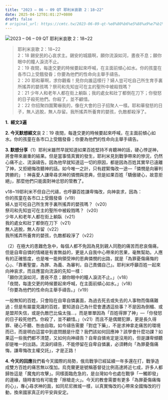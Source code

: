 ```yaml
---
title: "2023 – 06 – 09 QT 耶利米哀歌 2：18~22"
date: 2025-04-12T01:01:27+0800
draft: false
# original_url: https://cmtc.tw/2023-06-09-qt-%e8%80%b6%e5%88%a9%e7%b1%b3%e5%93%80%e6%ad%8c-2%ef%bc%9a1822
---
```


![2023 – 06 – 09 QT  耶利米哀歌 2：18\~22](/images/qt.jpg  "2023 – 06 – 09 QT  耶利米哀歌 2：18\~22")

> 耶利米哀歌 2：18\~22  
> 2：18 錫安民的心哀求主。錫安的城牆啊，願你流淚如河，晝夜不息；願你眼中的瞳人淚流不止。  
> 2：19 夜間，每逢交更的時候要起來呼喊，在主面前傾心如水。你的孩童在各市口上受餓發昏；你要為他們的性命向主舉手禱告。  
> 2：20 耶和華啊，求你觀看！見你向誰這樣行？婦人豈可吃自己所生育手裏所搖弄的嬰孩嗎？祭司和先知豈可在主的聖所中被殺戮嗎？  
> 2：21 少年人和老年人都在街上躺臥；我的處女和壯丁都倒在刀下；你發怒的日子殺死他們。你殺了，並不顧惜。  
> 2：22 你招聚四圍驚嚇我的，像在大會的日子招聚人一樣。耶和華發怒的日子，無人逃脫，無人存留。我所搖弄所養育的嬰孩，仇敵都殺淨了。

**1.  經文3遍**

**2. 今天默想經文**哀 2：19 夜間，每逢交更的時候要起來呼喊，在主面前傾心如水。你的孩童在各市口上受餓發昏；你要為他們的性命向主舉手禱告。

**3. 默想分享**（1）耶利米雖然早就知道如果百姓堅持不肯聽神的話，硬心悖逆神，將會帶來嚴重的結果。但是當事情真實的發生，耶利米見到戰爭帶來的慘況，仍然心痛不止、流淚禱告。因為他早就知道這一切的原因，都是因為百姓其實早已遠離了神，又拒絕悔改聽神的話。如今唯一之計，只有趕緊悔改一途—「憐憫是向審判誇勝的」！神喜愛人謙卑尋求神的憐憫與恩典，但是如果百姓「驕傲硬心，故意拒絕」，那麼他們只能面對神忿怒的管教了。

v18\~19耶利米不但自己代禱，也呼籲百姓謙卑悔改，向神哀求，因為：  
你的孩童在各市口上受餓發昏（v19）  
婦人豈可吃自己所生育手裏所搖弄的嬰孩嗎？（v20）  
祭司和先知豈可在主的聖所中被殺戮嗎？（v20）  
少年人和老年人都在街上躺臥（v21）  
我的處女和壯丁都倒在刀下（v21）  
無人逃脫，無人存留（v22）  
我所搖弄所養育的嬰孩，仇敵都殺淨了（v22）

（2）在極大的患難危急中，每個人都不免因為見到親人同胞的痛苦而悲哀傷痛，但是自卑自憐的情緒是有害無益的，更是人自我中心帶來的苦果，毫無幫助。人應有的正確態度，也是唯一能夠領受神的恩典憐憫的出路，就是「為罪憂傷痛悔的心」、「靠著聖靈，為罪、為義、為審判，自己責備自己」。耶利米呼籲百姓一起來向神哀求，而且應當向流淚的先知一樣：  
「願你流淚如河，晝夜不息；願你眼中的瞳人淚流不止。」（v18）  
「夜間，每逢交更的時候要起來呼喊，在主面前傾心如水。」（v18）  
「你要為他們的性命向主舉手禱告。」（v19）

一般無知的百姓，只會陷在自卑自憐裏面，為過去死去或失去的人事物而傷痛難過；但是有屬靈見識的百姓，要知道自己為什麼會遭遇這些事？不是因為倒楣、或是盟邦失信，或是仇敵巴比倫太強…，而是單單因為「百姓得罪了神」—「你發怒的日子殺死他們。你殺了，並不顧惜。」（v21）而且不是偶爾犯罪，更是長久得罪、硬心不聽、咎由自取。如今禱告需要「對症下藥」，不是求神拿走痛苦的環境而已，而是明白這當中到底問題是什麼？我們該如何回應神？該學會什麼功課？如果這一些我們都不清楚，又如何向神禱告？自卑自憐肯定是沒用的，但是謙卑傾聽卻是唯一的出路。流淚的禱告，不能停留在自卑自憐裏，必須轉向「為罪憂傷痛悔，謙卑悔改主權交託」，才是正路！

**4. 今天的回應**我們看今天國際的局勢，俄烏戰爭已經延續一年多還在打，戰爭造成雙方百姓的痛苦無以復加。烏克蘭更是號稱基督徒比例高達將近七成，許多人都歸咎這是「魔鬼的攻擊」。同樣面臨危急的，是台灣如今也處在戰爭「一觸即發」的邊緣，隨時害怕有可能會「擦槍走火」。今天的教會需要有更多「為罪憂傷痛悔的心」，專心尋求神的面，如同尼尼微城一樣，以真實悔改的心帶來全國悔改的行動，換來國家真正的平安與安定。